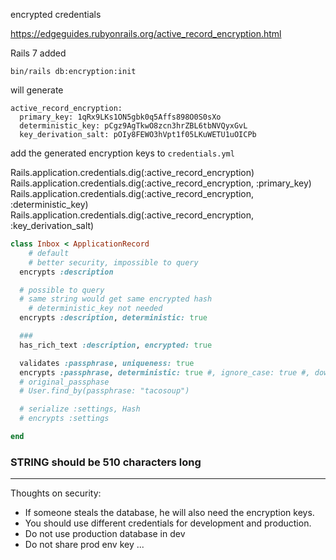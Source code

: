 encrypted credentials


https://edgeguides.rubyonrails.org/active_record_encryption.html


Rails 7 added


```
bin/rails db:encryption:init
```
will generate
```
active_record_encryption:
  primary_key: 1qRx9LKs1ON5gbk0q5Affs898O0S0sXo
  deterministic_key: pCgz9AgTkwO8zcn3hrZBL6tbNVQyxGvL
  key_derivation_salt: pOIy8FEWO3hVpt1f05LKuWETU1uOICPb
```
add the generated encryption keys to `credentials.yml`


Rails.application.credentials.dig(:active_record_encryption)
Rails.application.credentials.dig(:active_record_encryption, :primary_key)
Rails.application.credentials.dig(:active_record_encryption, :deterministic_key)
Rails.application.credentials.dig(:active_record_encryption, :key_derivation_salt)

```ruby
class Inbox < ApplicationRecord
	# default
	# better security, impossible to query
  encrypts :description

  # possible to query
  # same string would get same encrypted hash
	# deterministic_key not needed
  encrypts :description, deterministic: true

  ###
  has_rich_text :description, encrypted: true

  validates :passphrase, uniqueness: true
  encrypts :passphrase, deterministic: true #, ignore_case: true #, downcase: true
  # original_passphase
  # User.find_by(passphrase: "tacosoup")

  # serialize :settings, Hash
  # encrypts :settings

end
```
### STRING should be 510 characters long





****

Thoughts on security:

* If someone steals the database, he will also need the encryption keys.
* You should use different credentials for development and production.
* Do not use production database in dev
* Do not share prod env key ...


